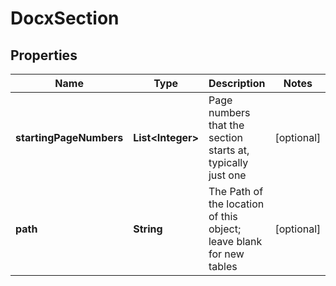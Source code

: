 
# DocxSection

## Properties
Name | Type | Description | Notes
------------ | ------------- | ------------- | -------------
**startingPageNumbers** | **List&lt;Integer&gt;** | Page numbers that the section starts at, typically just one |  [optional]
**path** | **String** | The Path of the location of this object; leave blank for new tables |  [optional]



